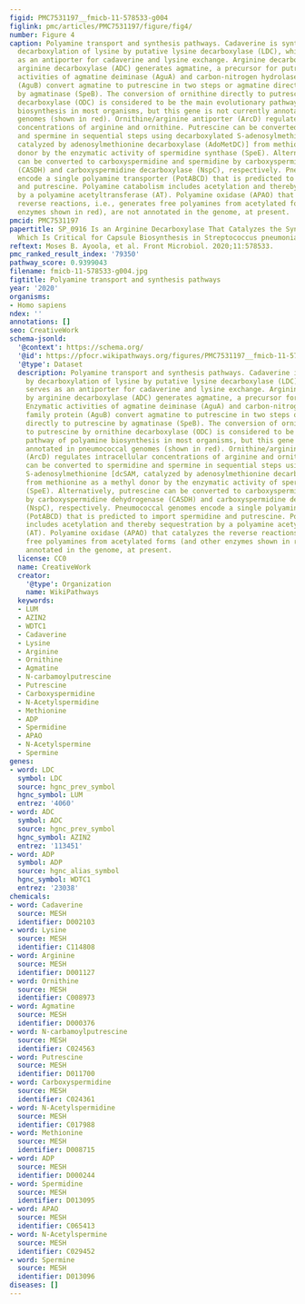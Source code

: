 ```yaml
---
figid: PMC7531197__fmicb-11-578533-g004
figlink: pmc/articles/PMC7531197/figure/fig4/
number: Figure 4
caption: Polyamine transport and synthesis pathways. Cadaverine is synthesized by
  decarboxylation of lysine by putative lysine decarboxylase (LDC), while CadB serves
  as an antiporter for cadaverine and lysine exchange. Arginine decarboxylation by
  arginine decarboxylase (ADC) generates agmatine, a precursor for putrescine. Enzymatic
  activities of agmatine deiminase (AguA) and carbon-nitrogen hydrolase family protein
  (AguB) convert agmatine to putrescine in two steps or agmatine directly to putrescine
  by agmatinase (SpeB). The conversion of ornithine directly to putrescine by ornithine
  decarboxylase (ODC) is considered to be the main evolutionary pathway of polyamine
  biosynthesis in most organisms, but this gene is not currently annotated in pneumococcal
  genomes (shown in red). Ornithine/arginine antiporter (ArcD) regulates intracellular
  concentrations of arginine and ornithine. Putrescine can be converted to spermidine
  and spermine in sequential steps using decarboxylated S-adenosylmethionine [dcSAM,
  catalyzed by adenosylmethionine decarboxylase (AdoMetDC)] from methionine as a methyl
  donor by the enzymatic activity of spermidine synthase (SpeE). Alternatively, putrescine
  can be converted to carboxyspermidine and spermidine by carboxyspermidine dehydrogenase
  (CASDH) and carboxyspermidine decarboxylase (NspC), respectively. Pneumococcal genomes
  encode a single polyamine transporter (PotABCD) that is predicted to import spermidine
  and putrescine. Polyamine catabolism includes acetylation and thereby sequestration
  by a polyamine acetyltransferase (AT). Polyamine oxidase (APAO) that catalyzes the
  reverse reactions, i.e., generates free polyamines from acetylated forms (and other
  enzymes shown in red), are not annotated in the genome, at present.
pmcid: PMC7531197
papertitle: SP_0916 Is an Arginine Decarboxylase That Catalyzes the Synthesis of Agmatine,
  Which Is Critical for Capsule Biosynthesis in Streptococcus pneumoniae.
reftext: Moses B. Ayoola, et al. Front Microbiol. 2020;11:578533.
pmc_ranked_result_index: '79350'
pathway_score: 0.9399043
filename: fmicb-11-578533-g004.jpg
figtitle: Polyamine transport and synthesis pathways
year: '2020'
organisms:
- Homo sapiens
ndex: ''
annotations: []
seo: CreativeWork
schema-jsonld:
  '@context': https://schema.org/
  '@id': https://pfocr.wikipathways.org/figures/PMC7531197__fmicb-11-578533-g004.html
  '@type': Dataset
  description: Polyamine transport and synthesis pathways. Cadaverine is synthesized
    by decarboxylation of lysine by putative lysine decarboxylase (LDC), while CadB
    serves as an antiporter for cadaverine and lysine exchange. Arginine decarboxylation
    by arginine decarboxylase (ADC) generates agmatine, a precursor for putrescine.
    Enzymatic activities of agmatine deiminase (AguA) and carbon-nitrogen hydrolase
    family protein (AguB) convert agmatine to putrescine in two steps or agmatine
    directly to putrescine by agmatinase (SpeB). The conversion of ornithine directly
    to putrescine by ornithine decarboxylase (ODC) is considered to be the main evolutionary
    pathway of polyamine biosynthesis in most organisms, but this gene is not currently
    annotated in pneumococcal genomes (shown in red). Ornithine/arginine antiporter
    (ArcD) regulates intracellular concentrations of arginine and ornithine. Putrescine
    can be converted to spermidine and spermine in sequential steps using decarboxylated
    S-adenosylmethionine [dcSAM, catalyzed by adenosylmethionine decarboxylase (AdoMetDC)]
    from methionine as a methyl donor by the enzymatic activity of spermidine synthase
    (SpeE). Alternatively, putrescine can be converted to carboxyspermidine and spermidine
    by carboxyspermidine dehydrogenase (CASDH) and carboxyspermidine decarboxylase
    (NspC), respectively. Pneumococcal genomes encode a single polyamine transporter
    (PotABCD) that is predicted to import spermidine and putrescine. Polyamine catabolism
    includes acetylation and thereby sequestration by a polyamine acetyltransferase
    (AT). Polyamine oxidase (APAO) that catalyzes the reverse reactions, i.e., generates
    free polyamines from acetylated forms (and other enzymes shown in red), are not
    annotated in the genome, at present.
  license: CC0
  name: CreativeWork
  creator:
    '@type': Organization
    name: WikiPathways
  keywords:
  - LUM
  - AZIN2
  - WDTC1
  - Cadaverine
  - Lysine
  - Arginine
  - Ornithine
  - Agmatine
  - N-carbamoylputrescine
  - Putrescine
  - Carboxyspermidine
  - N-Acetylspermidine
  - Methionine
  - ADP
  - Spermidine
  - APAO
  - N-Acetylspermine
  - Spermine
genes:
- word: LDC
  symbol: LDC
  source: hgnc_prev_symbol
  hgnc_symbol: LUM
  entrez: '4060'
- word: ADC
  symbol: ADC
  source: hgnc_prev_symbol
  hgnc_symbol: AZIN2
  entrez: '113451'
- word: ADP
  symbol: ADP
  source: hgnc_alias_symbol
  hgnc_symbol: WDTC1
  entrez: '23038'
chemicals:
- word: Cadaverine
  source: MESH
  identifier: D002103
- word: Lysine
  source: MESH
  identifier: C114808
- word: Arginine
  source: MESH
  identifier: D001127
- word: Ornithine
  source: MESH
  identifier: C008973
- word: Agmatine
  source: MESH
  identifier: D000376
- word: N-carbamoylputrescine
  source: MESH
  identifier: C024563
- word: Putrescine
  source: MESH
  identifier: D011700
- word: Carboxyspermidine
  source: MESH
  identifier: C024361
- word: N-Acetylspermidine
  source: MESH
  identifier: C017988
- word: Methionine
  source: MESH
  identifier: D008715
- word: ADP
  source: MESH
  identifier: D000244
- word: Spermidine
  source: MESH
  identifier: D013095
- word: APAO
  source: MESH
  identifier: C065413
- word: N-Acetylspermine
  source: MESH
  identifier: C029452
- word: Spermine
  source: MESH
  identifier: D013096
diseases: []
---
```

